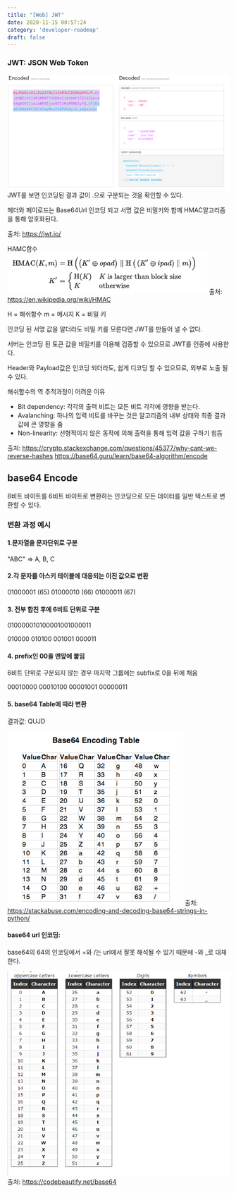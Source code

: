 ```yaml
---
title: "[Web] JWT"
date: 2020-11-15 00:57:24
category: 'developer-roadmap'
draft: false
---
```





### JWT: JSON Web Token
![jwt](./image/jwt.png)
JWT를 보면 인코딩된 결과 값이 .으로 구분되는 것을 확인할 수 있다.


헤더와 페이로드는 Base64Url 인코딩 되고 서명 값은 비밀키와 함께 HMAC알고리즘을 통해 암호화된다.

출처: https://jwt.io/

HAMC함수
![HAMC](./image/HAMC.png)
출처: https://en.wikipedia.org/wiki/HMAC

H = 해쉬함수
m = 메시지
K = 비밀 키

인코딩 된 서명 값을 알더라도 비밀 키를 모른다면 JWT를 만들어 낼 수 없다.

서버는 인코딩 된 토큰 값을 비밀키를 이용해 검증할 수 있으므로 JWT를 인증에 사용한다.

Header와 Payload값은 인코딩 되더라도, 쉽게 디코딩 할 수 있으므로, 외부로 노출 될 수 있다.

해쉬함수의 역 추적과정이 어려운 이유
- Bit dependency: 각각의 출력 비트는 모든 비트 각각에 영향을 받는다.
- Avalanching: 하나의 입력 비트를 바꾸는 것은 알고리즘의 내부 상태와 최종 결과 값에 큰 영향을 줌
- Non-linearity: 선형적이지 않은 동작에 의해 출력을 통해 입력 값을 구하기 힘듬

출처: https://crypto.stackexchange.com/questions/45377/why-cant-we-reverse-hashes
https://base64.guru/learn/base64-algorithm/encode
## base64 Encode
8비트 바이트를 6비트 바이트로 변환하는 인코딩으로 모든 데이터를 일반 텍스트로 변환할 수 있다.

### 변환 과정 예시

#### 1.문자열을 문자단위로 구분
"ABC" => A, B, C

#### 2.각 문자를 아스키 테이블에 대응되는 이진 값으로 변환
01000001 (65)
01000010 (66)
01000011 (67)

#### 3. 전부 합친 후에 6비트 단위로 구분
010000010100001001000011

010000
010100
001001
000011

#### 4. prefix인 00을 맨앞에 붙임 
6비트 단위로 구분되지 않는 경우 마지막 그룹에는 subfix로 0을 뒤에 채움

00010000
00010100
00001001
00000011

#### 5. base64 Table에 따라 변환
결과값: QUJD

![base64테이블](./image/base64테이블.png)
출처: https://stackabuse.com/encoding-and-decoding-base64-strings-in-python/

#### base64 url 인코딩:
base64의 64의 인코딩에서 +와 /는 url에서 잘못 해석될 수 있기 때문에 -와 _로 대체한다.

![base64url테이블](./image/base64UrlTable.png)
출처: https://codebeautify.net/base64


